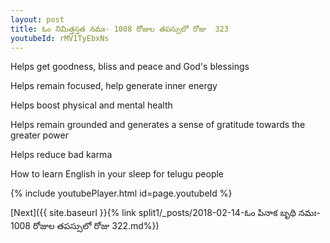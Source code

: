 ```yaml
---
layout: post
title: ఓం నిమిత్తస్తత నమః- 1008 రోజుల తపస్సులో రోజు  323
youtubeId: rMV1TyEbxNs
---
```

 
 
Helps get goodness, bliss and peace and God's blessings
 
Helps remain focused, help generate inner energy 
 
Helps boost physical and mental health 
 
Helps remain grounded and generates a sense of gratitude towards the greater power 
 
Helps reduce bad karma
 
How to learn English in your sleep for telugu people
 
 
 
 


{% include youtubePlayer.html id=page.youtubeId %}
 
[Next]({{ site.baseurl }}{% link split1/_posts/2018-02-14-ఓం పినాక బృథి నమః- 1008 రోజుల తపస్సులో రోజు  322.md%})
 
